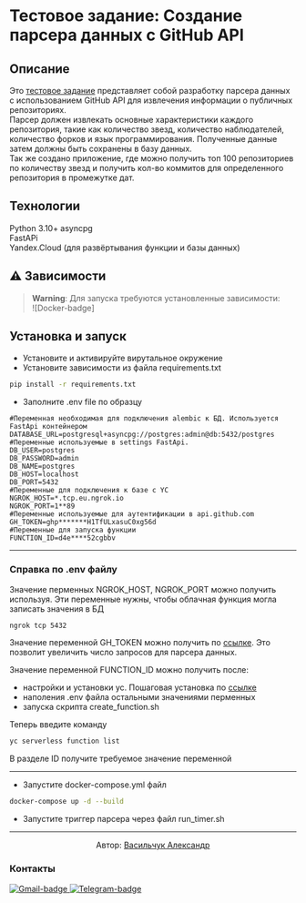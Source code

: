 # Тестовое задание: Создание парсера данных с GitHub API

## Описание

Это [тестовое задание](https://clck.ru/38ixNi) представляет собой разработку парсера данных с использованием GitHub API для извлечения информации о публичных репозиториях.  
Парсер должен извлекать основные характеристики каждого репозитория, такие как количество звезд, количество наблюдателей, количество форков и язык программирования. Полученные данные затем должны быть сохранены в базу данных.  
Так же создано приложение, где можно получить топ 100 репозиториев по количеству звезд и получить кол-во коммитов для определенного репозитория в промежутке дат.

## Технологии

Python 3.10+
asyncpg  
FastAPi  
Yandex.Cloud (для развёртывания функции и базы данных)

## ⚠ Зависимости

> **Warning**:
> Для запуска требуются установленные зависимости:  
> ![Docker-badge]

## Установка и запуск

- Установите и активируйте вирутальное окружение
- Установите зависимости из файла requirements.txt

```bash
pip install -r requirements.txt
```

- Заполните .env file по образцу

```.env
#Переменная необходимая для подключения alembic к БД. Используется FastApi контейнером
DATABASE_URL=postgresql+asyncpg://postgres:admin@db:5432/postgres
#Переменные используемые в settings FastApi.
DB_USER=postgres
DB_PASSWORD=admin
DB_NAME=postgres
DB_HOST=localhost
DB_PORT=5432
#Переменные для подключения к базе с YC
NGROK_HOST=*.tcp.eu.ngrok.io
NGROK_PORT=1**89
#Переменные используемые для аутентификации в api.github.com
GH_TOKEN=ghp*******H1TfULxasuC0xg56d
#Переменные для запуска функции
FUNCTION_ID=d4e****52cgbbv
```

---

### Справка по .env файлу

Значение перменных NGROK_HOST, NGROK_PORT можно
получить используя. Эти переменные нужны, чтобы
облачная функция могла записать значения в БД

```bash
ngrok tcp 5432
```

Значение переменной GH_TOKEN можно получить по [ссылке](https://github.com/settings/tokens). Это позволит увеличить
число запросов для парсера данных.

Значение переменной FUNCTION_ID можно получить после:

- настройки и установки yc. Пошаговая установка по [ссылке](https://cloud.yandex.ru/ru/docs/cli/quickstart)
- наполения .env файла остальными значениями перменных
- запуска скрипта create_function.sh

Теперь введите команду

```bash
yc serverless function list
```

В разделе ID получите требуемое значение переменной

---

- Запустите docker-compose.yml файл

```bash
docker-compose up -d --build
```

- Запустите триггер парсера через файл run_timer.sh

---

<p style="text-align: center",>
Автор:
<a href=" https://github.com/AlexandrVasilchuk">Васильчук Александр</a>
</p>

### Контакты  

<a href="mailto:alexandrvsko@gmail.com">![Gmail-badge] <a/>
<a href="https://t.me/vsko_dev">![Telegram-badge] <a/>

[Gmail-badge]: https://img.shields.io/badge/Gmail-D14836?style=for-the-badge&logo=gmail&logoColor=white
[Telegram-badge]: https://img.shields.io/badge/Telegram-2CA5E0?style=for-the-badge&logo=telegram&logoColor=white
